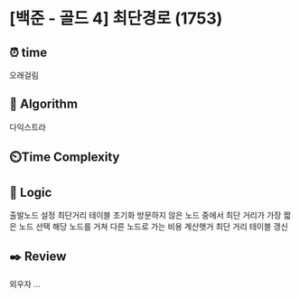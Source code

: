 # [백준 - 골드 4] 최단경로 (1753)
## ⏰ time
오래걸림

## 📌 Algorithm
다익스트라

## ⏲️Time Complexity

## 📍 Logic
출발노드 설정
최단거리 테이블 초기화
방문하지 않은 노드 중에서 최단 거리가 가장 짧은 노드 선택
해당 노드를 거쳐 다른 노드로 가는 비용 계산햇거 최단 거리 테이블 갱신

## ✒️ Review
외우자 ...